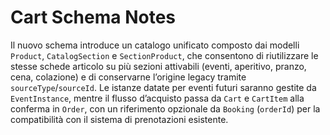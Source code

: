 # Cart Schema Notes

Il nuovo schema introduce un catalogo unificato composto dai modelli `Product`, `CatalogSection` e `SectionProduct`, che consentono di riutilizzare le stesse schede articolo su più sezioni attivabili (eventi, aperitivo, pranzo, cena, colazione) e di conservarne l’origine legacy tramite `sourceType`/`sourceId`. Le istanze datate per eventi futuri saranno gestite da `EventInstance`, mentre il flusso d’acquisto passa da `Cart` e `CartItem` alla conferma in `Order`, con un riferimento opzionale da `Booking` (`orderId`) per la compatibilità con il sistema di prenotazioni esistente.
